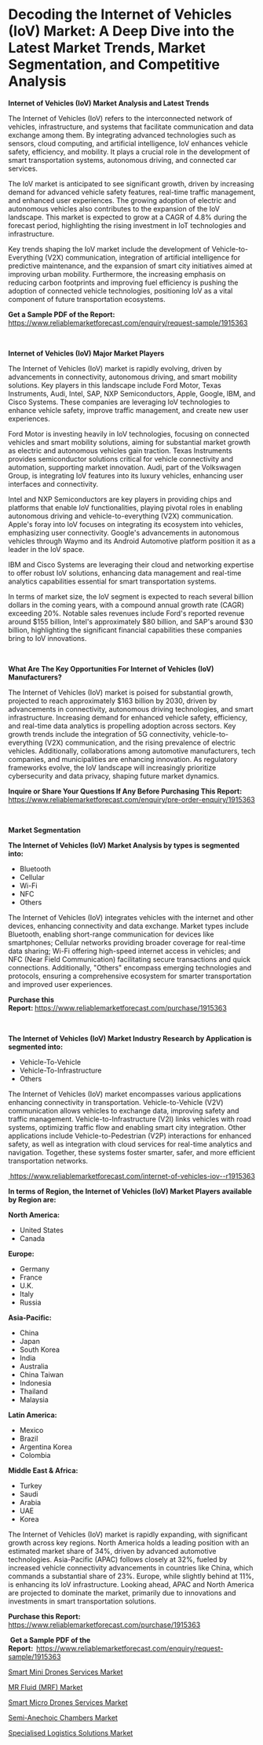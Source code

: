 <p><h1>Decoding the Internet of Vehicles (IoV) Market: A Deep Dive into the Latest Market Trends, Market Segmentation, and Competitive Analysis</h1></p><p><strong>Internet of Vehicles (IoV) Market Analysis and Latest Trends</strong></p>
<p><p>The Internet of Vehicles (IoV) refers to the interconnected network of vehicles, infrastructure, and systems that facilitate communication and data exchange among them. By integrating advanced technologies such as sensors, cloud computing, and artificial intelligence, IoV enhances vehicle safety, efficiency, and mobility. It plays a crucial role in the development of smart transportation systems, autonomous driving, and connected car services.</p><p>The IoV market is anticipated to see significant growth, driven by increasing demand for advanced vehicle safety features, real-time traffic management, and enhanced user experiences. The growing adoption of electric and autonomous vehicles also contributes to the expansion of the IoV landscape. This market is expected to grow at a CAGR of 4.8% during the forecast period, highlighting the rising investment in IoT technologies and infrastructure.</p><p>Key trends shaping the IoV market include the development of Vehicle-to-Everything (V2X) communication, integration of artificial intelligence for predictive maintenance, and the expansion of smart city initiatives aimed at improving urban mobility. Furthermore, the increasing emphasis on reducing carbon footprints and improving fuel efficiency is pushing the adoption of connected vehicle technologies, positioning IoV as a vital component of future transportation ecosystems.</p></p>
<p><strong>Get a Sample PDF of the Report:&nbsp;</strong> <a href="https://www.reliablemarketforecast.com/enquiry/request-sample/1915363?utm_campaign=1875&utm_medium=2&utm_source=Github&utm_content=ia&utm_term=11032025&utm_id=internet-of-vehicles-iov">https://www.reliablemarketforecast.com/enquiry/request-sample/1915363</a></p>
<p>&nbsp;</p>
<p><strong>Internet of Vehicles (IoV) Major Market Players</strong></p>
<p><p>The Internet of Vehicles (IoV) market is rapidly evolving, driven by advancements in connectivity, autonomous driving, and smart mobility solutions. Key players in this landscape include Ford Motor, Texas Instruments, Audi, Intel, SAP, NXP Semiconductors, Apple, Google, IBM, and Cisco Systems. These companies are leveraging IoV technologies to enhance vehicle safety, improve traffic management, and create new user experiences.</p><p>Ford Motor is investing heavily in IoV technologies, focusing on connected vehicles and smart mobility solutions, aiming for substantial market growth as electric and autonomous vehicles gain traction. Texas Instruments provides semiconductor solutions critical for vehicle connectivity and automation, supporting market innovation. Audi, part of the Volkswagen Group, is integrating IoV features into its luxury vehicles, enhancing user interfaces and connectivity.</p><p>Intel and NXP Semiconductors are key players in providing chips and platforms that enable IoV functionalities, playing pivotal roles in enabling autonomous driving and vehicle-to-everything (V2X) communication. Apple's foray into IoV focuses on integrating its ecosystem into vehicles, emphasizing user connectivity. Google's advancements in autonomous vehicles through Waymo and its Android Automotive platform position it as a leader in the IoV space.</p><p>IBM and Cisco Systems are leveraging their cloud and networking expertise to offer robust IoV solutions, enhancing data management and real-time analytics capabilities essential for smart transportation systems. </p><p>In terms of market size, the IoV segment is expected to reach several billion dollars in the coming years, with a compound annual growth rate (CAGR) exceeding 20%. Notable sales revenues include Ford's reported revenue around $155 billion, Intel's approximately $80 billion, and SAP's around $30 billion, highlighting the significant financial capabilities these companies bring to IoV innovations.</p></p>
<p>&nbsp;</p>
<p><strong>What Are The Key Opportunities For Internet of Vehicles (IoV) Manufacturers?</strong></p>
<p><p>The Internet of Vehicles (IoV) market is poised for substantial growth, projected to reach approximately $163 billion by 2030, driven by advancements in connectivity, autonomous driving technologies, and smart infrastructure. Increasing demand for enhanced vehicle safety, efficiency, and real-time data analytics is propelling adoption across sectors. Key growth trends include the integration of 5G connectivity, vehicle-to-everything (V2X) communication, and the rising prevalence of electric vehicles. Additionally, collaborations among automotive manufacturers, tech companies, and municipalities are enhancing innovation. As regulatory frameworks evolve, the IoV landscape will increasingly prioritize cybersecurity and data privacy, shaping future market dynamics.</p></p>
<p><strong>Inquire or Share Your Questions If Any Before Purchasing This Report:</strong> <a href="https://www.reliablemarketforecast.com/enquiry/pre-order-enquiry/1915363?utm_campaign=1875&utm_medium=2&utm_source=Github&utm_content=ia&utm_term=11032025&utm_id=internet-of-vehicles-iov">https://www.reliablemarketforecast.com/enquiry/pre-order-enquiry/1915363</a></p>
<p>&nbsp;</p>
<p><strong>Market Segmentation</strong></p>
<p><strong>The Internet of Vehicles (IoV) Market Analysis by types is segmented into:</strong></p>
<p><ul><li>Bluetooth</li><li>Cellular</li><li>Wi-Fi</li><li>NFC</li><li>Others</li></ul></p>
<p><p>The Internet of Vehicles (IoV) integrates vehicles with the internet and other devices, enhancing connectivity and data exchange. Market types include Bluetooth, enabling short-range communication for devices like smartphones; Cellular networks providing broader coverage for real-time data sharing; Wi-Fi offering high-speed internet access in vehicles; and NFC (Near Field Communication) facilitating secure transactions and quick connections. Additionally, "Others" encompass emerging technologies and protocols, ensuring a comprehensive ecosystem for smarter transportation and improved user experiences.</p></p>
<p><strong>Purchase this Report:&nbsp;</strong><a href="https://www.reliablemarketforecast.com/purchase/1915363?utm_campaign=1875&utm_medium=2&utm_source=Github&utm_content=ia&utm_term=11032025&utm_id=internet-of-vehicles-iov">https://www.reliablemarketforecast.com/purchase/1915363</a></p>
<p>&nbsp;</p>
<p><strong>The Internet of Vehicles (IoV) Market Industry Research by Application is segmented into:</strong></p>
<p><ul><li>Vehicle-To-Vehicle</li><li>Vehicle-To-Infrastructure</li><li>Others</li></ul></p>
<p><p>The Internet of Vehicles (IoV) market encompasses various applications enhancing connectivity in transportation. Vehicle-to-Vehicle (V2V) communication allows vehicles to exchange data, improving safety and traffic management. Vehicle-to-Infrastructure (V2I) links vehicles with road systems, optimizing traffic flow and enabling smart city integration. Other applications include Vehicle-to-Pedestrian (V2P) interactions for enhanced safety, as well as integration with cloud services for real-time analytics and navigation. Together, these systems foster smarter, safer, and more efficient transportation networks.</p></p>
<p><a href="https://www.reliablemarketforecast.com/internet-of-vehicles-iov--r1915363?utm_campaign=1875&utm_medium=2&utm_source=Github&utm_content=ia&utm_term=11032025&utm_id=internet-of-vehicles-iov">&nbsp;https://www.reliablemarketforecast.com/internet-of-vehicles-iov--r1915363</a></p>
<p><strong>In terms of Region, the Internet of Vehicles (IoV) Market Players available by Region are:</strong></p>
<p>
    <p> <strong> North America: </strong>
        <ul>
            <li>United States</li>
            <li>Canada</li>
        </ul>
        </p> 
    <p> <strong> Europe: </strong>
        <ul>
            <li>Germany</li>
            <li>France</li>
            <li>U.K.</li>
            <li>Italy</li>
            <li>Russia</li>
        </ul>
        </p> 
    <p> <strong> Asia-Pacific: </strong>
        <ul>
            <li>China</li>
            <li>Japan</li>
            <li>South Korea</li>
            <li>India</li>
            <li>Australia</li>
            <li>China Taiwan</li>
            <li>Indonesia</li>
            <li>Thailand</li>
            <li>Malaysia</li>
        </ul>
        </p> 
    <p> <strong> Latin America: </strong>
        <ul>
            <li>Mexico</li>
            <li>Brazil</li>
            <li>Argentina Korea</li>
            <li>Colombia</li>
        </ul>
        </p> 
    <p> <strong> Middle East & Africa: </strong>
        <ul>
            <li>Turkey</li>
            <li>Saudi</li>
            <li>Arabia</li>
            <li>UAE</li>
            <li>Korea</li>
        </ul>
    </p>
    </p>
<p><p>The Internet of Vehicles (IoV) market is rapidly expanding, with significant growth across key regions. North America holds a leading position with an estimated market share of 34%, driven by advanced automotive technologies. Asia-Pacific (APAC) follows closely at 32%, fueled by increased vehicle connectivity advancements in countries like China, which commands a substantial share of 23%. Europe, while slightly behind at 11%, is enhancing its IoV infrastructure. Looking ahead, APAC and North America are projected to dominate the market, primarily due to innovations and investments in smart transportation solutions.</p></p>
<p><strong>Purchase this Report: </strong><a href="https://www.reliablemarketforecast.com/purchase/1915363?utm_campaign=1875&utm_medium=2&utm_source=Github&utm_content=ia&utm_term=11032025&utm_id=internet-of-vehicles-iov">https://www.reliablemarketforecast.com/purchase/1915363</a></p>
<p>&nbsp;<strong>Get a Sample PDF of the Report:&nbsp;&nbsp;</strong><a href="https://www.reliablemarketforecast.com/enquiry/request-sample/1915363?utm_campaign=1875&utm_medium=2&utm_source=Github&utm_content=ia&utm_term=11032025&utm_id=internet-of-vehicles-iov">https://www.reliablemarketforecast.com/enquiry/request-sample/1915363</a></p>
<p><strong></strong></p>
<p><p><a href="https://github.com/sca704osol/Market-Research-Report-List-1/blob/main/smart-mini-drones-services-market.md?utm_campaign=1875&utm_medium=2&utm_source=Github&utm_content=ia&utm_term=11032025&utm_id=internet-of-vehicles-iov">Smart Mini Drones Services Market</a></p><p><a href="https://github.com/janskudiony/Market-Research-Report-List-1/blob/main/mr-fluid-mrf-market.md?utm_campaign=1875&utm_medium=2&utm_source=Github&utm_content=ia&utm_term=11032025&utm_id=internet-of-vehicles-iov">MR Fluid (MRF) Market</a></p><p><a href="https://github.com/mauripalmi/Market-Research-Report-List-6/blob/main/smart-micro-drones-services-market.md?utm_campaign=1875&utm_medium=2&utm_source=Github&utm_content=ia&utm_term=11032025&utm_id=internet-of-vehicles-iov">Smart Micro Drones Services Market</a></p><p><a href="https://github.com/kbollin866/Market-Research-Report-List-1/blob/main/semi-anechoic-chambers-market.md?utm_campaign=1875&utm_medium=2&utm_source=Github&utm_content=ia&utm_term=11032025&utm_id=internet-of-vehicles-iov">Semi-Anechoic Chambers Market</a></p><p><a href="https://github.com/hayasiorover/Market-Research-Report-List-1/blob/main/specialised-logistics-solutions-market.md?utm_campaign=1875&utm_medium=2&utm_source=Github&utm_content=ia&utm_term=11032025&utm_id=internet-of-vehicles-iov">Specialised Logistics Solutions Market</a></p></p>